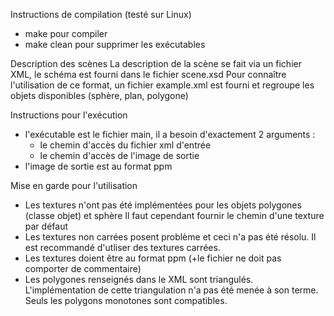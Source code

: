 Instructions de compilation (testé sur Linux)
- make pour compiler
- make clean pour supprimer les exécutables

Description des scènes
La description de la scène se fait via un fichier XML, le schéma est fourni dans le fichier scene.xsd
Pour connaître l'utilisation de ce format, un fichier example.xml est fourni et regroupe les objets disponibles (sphère, plan, polygone)

Instructions pour l'exécution
- l'exécutable est le fichier main, il a besoin d'exactement 2 arguments :
  - le chemin d'accès du fichier xml d'entrée
  - le chemin d'accès de l'image de sortie
- l'image de sortie est au format ppm

Mise en garde pour l'utilisation
- Les textures n'ont pas été implémentées pour les objets polygones (classe objet) et sphère
  Il faut cependant fournir le chemin d'une texture par défaut
- Les textures non carrées posent problème et ceci n'a pas été résolu. Il est recommandé d'utliser des    textures carrées.
- Les textures doient être au format ppm (+le fichier ne doit pas comporter de commentaire)
- Les polygones renseignés dans le XML sont triangulés. L'implémentation de cette triangulation n'a pas été menée à son terme. Seuls les polygons monotones sont compatibles.